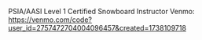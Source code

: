 
PSIA/AASI Level 1 Certified Snowboard Instructor
Venmo: https://venmo.com/code?user_id=2757472704004096457&created=1738109718
